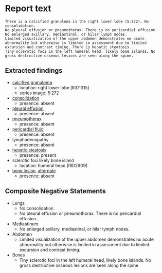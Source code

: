 # Report text

```text
There is a calcified granuloma in the right lower lobe (5:272). No consolidation.
No pleural effusion or pneumothorax. There is no pericardial effusion.
No enlarged axillary, mediastinal, or hilar lymph nodes.
Limited visualization of the upper abdomen demonstrates no acute abnormality but otherwise is limited in assessment due to limited excursion and contrast timing. There is hepatic steatosis.
Tiny sclerotic foci in the left humeral head, likely bone islands. No gross destructive osseous lesions are seen along the spine.
```

## Extracted findings

- [calcified granuloma](../../definitions/nuance/calcified_pulmonary_granuloma.json)
  - location: right lower lobe \[RID1315\]
  - series image: 5:272
- [consolidation](../../definitions/smartreporting/consolidation.txt)
  - presence: absent
- [pleural effusion](../../definitions/hood/pleural-effusion.json)
  - presence: absent
- [pneumothorax](../../definitions/hood/pneumothorax.md)
  - presence: absent
- [pericardial fluid](../../definitions/hood/pericardial-effusion.md)
  - presence: absent
- lymphadenopathy
  - presence: absent
- [hepatic steatosis](../../definitions/hood/hepatic-steatosis.json)
  - presence: present
- sclerotic foci likely bone island
  - location: humeral head \[RID2909\]
- [bone lesion](../../definitions/hood/lytic-lesion.md), [alternate](../../definitions/hood/sclerotic-lesion.md)
  - presence: absent

## Composite Negative Statements

- Lungs
  - No consolidation.
  - No pleural effusion or pneumothorax. There is no pericardial effusion.
- Mediastinum
  - No enlarged axillary, mediastinal, or hilar lymph nodes.
- Abdomen
  - Limited visualization of the upper abdomen demonstrates no acute abnormality but otherwise is limited in assessment due to limited excursion and contrast timing.
- Bones
  - Tiny sclerotic foci in the left humeral head, likely bone islands. No gross destructive osseous lesions are seen along the spine.
  